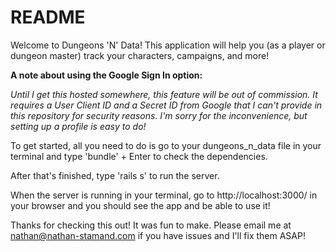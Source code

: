 # README

Welcome to Dungeons 'N' Data! This application will help you (as a player or dungeon master) track your characters, campaigns, and more! 

**A note about using the Google Sign In option:**

  *Until I get this hosted somewhere, this feature will be out of commission. It requires a User Client ID and a Secret ID from Google that I can't 
  provide in this repository for security reasons. I'm sorry for the inconvenience, but setting up a profile is easy to do!*
  
To get started, all you need to do is go to your dungeons_n_data file in your terminal and type 'bundle' + Enter to check the dependencies.

After that's finished, type 'rails s' to run the server. 

When the server is running in your terminal, go to http://localhost:3000/ in your browser and you should see the app and be able to use it!

Thanks for checking this out! It was fun to make. Please email me at nathan@nathan-stamand.com if you have issues and I'll fix them ASAP!

